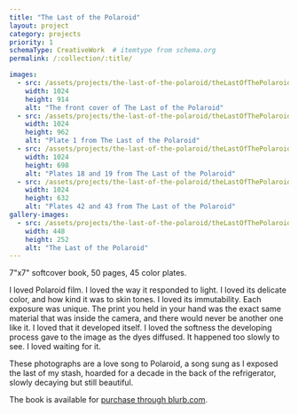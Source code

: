 ```yaml
---
title: "The Last of the Polaroid"
layout: project
category: projects
priority: 1
schemaType: CreativeWork  # itemtype from schema.org
permalink: /:collection/:title/

images:
  - src: /assets/projects/the-last-of-the-polaroid/theLastOfThePolaroid-cover.jpg
    width: 1024
    height: 914
    alt: "The front cover of The Last of the Polaroid"
  - src: /assets/projects/the-last-of-the-polaroid/theLastOfThePolaroid-plate1.jpg
    width: 1024
    height: 962
    alt: "Plate 1 from The Last of the Polaroid"
  - src: /assets/projects/the-last-of-the-polaroid/theLastOfThePolaroid-plates18-19.jpg
    width: 1024
    height: 698
    alt: "Plates 18 and 19 from The Last of the Polaroid"
  - src: /assets/projects/the-last-of-the-polaroid/theLastOfThePolaroid-plates42-43.jpg
    width: 1024
    height: 632
    alt: "Plates 42 and 43 from The Last of the Polaroid"
gallery-images:
  - src: /assets/projects/the-last-of-the-polaroid/theLastOfThePolaroid-gallery.jpg
    width: 448
    height: 252
    alt: "The Last of the Polaroid"
---
```


<p class="subhead">7"x7" softcover book, 50 pages, 45 color plates.</p>

I loved Polaroid film. I loved the way it responded to light. I loved its delicate color, and how kind it was to skin tones. I loved its immutability. Each exposure was unique. The print you held in your hand was the exact same material that was inside the camera, and there would never be another one like it. I loved that it developed itself. I loved the softness the developing process gave to the image as the dyes diffused. It happened too slowly to see. I loved waiting for it. 

These photographs are a love song to Polaroid, a song sung as I exposed the last of my stash, hoarded for a decade in the back of the refrigerator, slowly decaying but still beautiful.

The book is available for <a itemprop="url" href="http://www.blurb.com/b/7820057-the-last-of-the-polaroid" target="_blank">purchase through blurb.com</a>.
